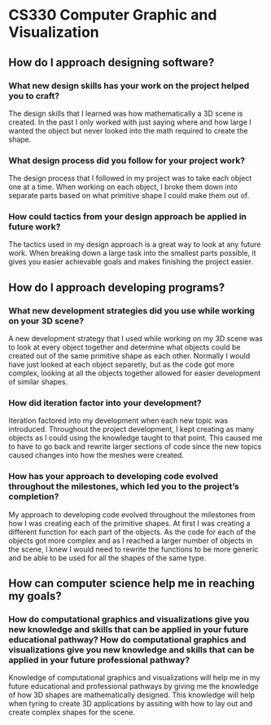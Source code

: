 # CS330 Computer Graphic and Visualization

<h2><b>How do I approach designing software?</b></h2>
<h3>What new design skills has your work on the project helped you to craft?</h3>
The design skills that I learned was how mathematically a 3D scene is created. In the past I only worked with just saying where and how large I wanted the object but never looked into the math required to create the shape.
<h3>What design process did you follow for your project work?</h3>
The design process that I followed in my project was to take each object one at a time. When working on each object, I broke them down into separate parts based on what primitive shape I could make them out of.
<h3>How could tactics from your design approach be applied in future work?</h3>
The tactics used in my design approach is a great way to look at any future work. When breaking down a large task into the smallest parts possible, it gives you easier achievable goals and makes finishing the project easier.

<h2><b>How do I approach developing programs?</b></h2>
<h3>What new development strategies did you use while working on your 3D scene?</h3>
A new development strategy that I used while working on my 3D scene was to look at every object together and determine what objects could be created out of the same primitive shape as each other. Normally I would have just looked at each object separetly, but as the code got more complex, looking at all the objects together allowed for easier development of similar shapes.
<h3>How did iteration factor into your development?</h3>
Iteration factored into my development when each new topic was introduced. Throughout the project development, I kept creating as many objects as I could using the knowledge taught to that point. This caused me to have to go back and rewrite larger sections of code since the new topics caused changes into how the meshes were created.
<h3>How has your approach to developing code evolved throughout the milestones, which led you to the project’s completion?</h3>
My approach to developing code evolved throughout the milestones from how I was creating each of the primitive shapes. At first I was creating a different function for each part of the objects. As the code for each of the objects got more complex and as I reached a larger number of objects in the scene, I knew I would need to rewrite the functions to be more generic and be able to be used for all the shapes of the same type.

<h2><b>How can computer science help me in reaching my goals?</b></h2>
<h3>How do computational graphics and visualizations give you new knowledge and skills that can be applied in your future educational pathway?
  How do computational graphics and visualizations give you new knowledge and skills that can be applied in your future professional pathway?</h3>
Knowledge of computational graphics and visualizations will help me in my future educational and professional pathways by giving me the knowledge of how 3D shapes are mathematically designed. This knowledge will help when tyring to create 3D applications by assiting with how to lay out and create complex shapes for the scene.
